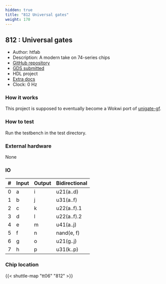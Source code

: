 ```yaml
---
hidden: true
title: "812 Universal gates"
weight: 170
---
```


## 812 : Universal gates

* Author: htfab
* Description: A modern take on 74-series chips
* [GitHub repository](https://github.com/htfab/unigate-wokwi)
* [GDS submitted](https://github.com/htfab/unigate-wokwi/actions/runs/8758711749)
* HDL project
* [Extra docs]()
* Clock: 0 Hz

### How it works

This project is supposed to eventually become a Wokwi port of [unigate-gf](https://github.com/htfab/unigate-gf).

### How to test

Run the testbench in the test directory.

### External hardware

None


### IO

| #             | Input    | Output   | Bidirectional   |
| ------------- | -------- | -------- | --------------- |
| 0 | a  | i  | u21(a..d)        |
| 1 | b  | j  | u31(a..f)        |
| 2 | c  | k  | u22(a..f).1        |
| 3 | d  | l  | u22(a..f).2        |
| 4 | e  | m  | u41(a..j)        |
| 5 | f  | n  | nand(e, f)        |
| 6 | g  | o  | u21(g..j)        |
| 7 | h  | p  | u31(k..p)        |


### Chip location

{{< shuttle-map "tt06" "812" >}}
